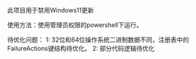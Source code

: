 此项目用于禁用Windows11更新

使用方法：使用管理员权限的powershell下运行。

待优化问题： 
1:  32位和64位操作系统二进制数据不同，注册表中的FailureActions键结构待优化。
2:  部分代码逻辑待优化
